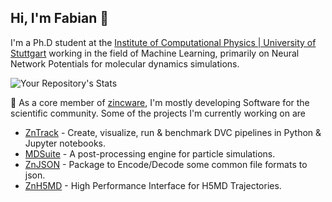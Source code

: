 Hi, I'm Fabian 👋
-
I'm a Ph.D student at the [Institute of Computational Physics | University of Stuttgart](https://www.icp.uni-stuttgart.de/) working in the field of Machine Learning, primarily on Neural Network Potentials for molecular dynamics simulations.

![Your Repository's Stats](https://github-readme-stats.vercel.app/api?username=PythonFZ&show_icons=true&theme=tokyonight)

🔭 As a core member of [zincware](https://github.com/zincware), I'm mostly developing Software for the scientific community.
Some of the projects I'm currently working on are
- [ZnTrack](https://github.com/zincware/ZnTrack) - Create, visualize, run & benchmark DVC pipelines in Python & Jupyter notebooks.
- [MDSuite](https://github.com/zincware/MDSuite) - A post-processing engine for particle simulations.
- [ZnJSON](https://github.com/zincware/ZnJSON) - Package to Encode/Decode some common file formats to json.
- [ZnH5MD](https://github.com/zincware/ZnH5MD) - High Performance Interface for H5MD Trajectories.


<!-- ### Hi there 👋 -->

<!--
**PythonFZ/PythonFZ** is a ✨ _special_ ✨ repository because its `README.md` (this file) appears on your GitHub profile.

Here are some ideas to get you started:

- 🔭 I’m currently working on ...
- 🌱 I’m currently learning ...
- 👯 I’m looking to collaborate on ...
- 🤔 I’m looking for help with ...
- 💬 Ask me about ...
- 📫 How to reach me: ...
- 😄 Pronouns: ...
- ⚡ Fun fact: ...
-->
